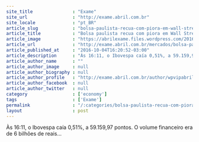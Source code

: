 ```yaml
---
site_title               : "Exame"
site_url                 : "http://exame.abril.com.br"
site_locale              : "pt_BR"
article_slug             : "bolsa-paulista-recua-com-piora-em-wall-street"
article_title            : "Bolsa paulista recua com piora em Wall Street"
article_image            : "https://abrilexame.files.wordpress.com/2016/10/size_960_16_9_operadores-bovespa2.jpg?quality=70&strip=all&w=960"
article_url              : "http://exame.abril.com.br/mercados/bolsa-paulista-recua-com-piora-em-wall-street/"
article_published_at     : "2016-10-04T16:20:52-03:00"
article_description      : "Às 16:11, o Ibovespa caía 0,51%, a 59.159,97 pontos. O volume financeiro era de 6 bilhões de reais..."
article_author_name      : ""
article_author_image     : null
article_author_biography : null
article_author_profile   : "http://exame.abril.com.br/author/wpvipabril/"
article_author_facebook  : null
article_author_twitter   : null
category                 : ['economy']
tags                     : ['Exame']
permalink                : "/:categories/bolsa-paulista-recua-com-piora-em-wall-street/"
layout                   : post
---
```


Às 16:11, o Ibovespa caía 0,51%, a 59.159,97 pontos. O volume financeiro era de 6 bilhões de reais...
